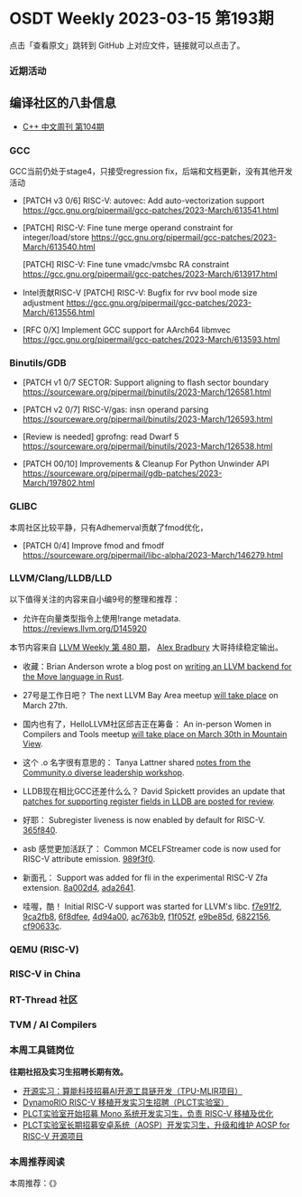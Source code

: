 # OSDT Weekly 2023-03-15 第193期

点击「查看原文」跳转到 GitHub 上对应文件，链接就可以点击了。

### 近期活动

## 编译社区的八卦信息

- [C++ 中文周刊 第104期](https://mp.weixin.qq.com/s/xzahhyg47GSgnD7uo7sdqw)

### GCC

GCC当前仍处于stage4，只接受regression fix，后端和文档更新，没有其他开发活动
- [PATCH v3 0/6] RISC-V: autovec: Add auto-vectorization support
  https://gcc.gnu.org/pipermail/gcc-patches/2023-March/613541.html

- [PATCH] RISC-V: Fine tune merge operand constraint for integer/load/store
  https://gcc.gnu.org/pipermail/gcc-patches/2023-March/613540.html

  [PATCH] RISC-V: Fine tune vmadc/vmsbc RA constraint
  https://gcc.gnu.org/pipermail/gcc-patches/2023-March/613917.html

- Intel贡献RISC-V [PATCH] RISC-V: Bugfix for rvv bool mode size adjustment
  https://gcc.gnu.org/pipermail/gcc-patches/2023-March/613556.html

- [RFC 0/X] Implement GCC support for AArch64 libmvec
  https://gcc.gnu.org/pipermail/gcc-patches/2023-March/613593.html

### Binutils/GDB

- [PATCH v1 0/7 SECTOR: Support aligning to flash sector boundary
   https://sourceware.org/pipermail/binutils/2023-March/126581.html

- [PATCH v2 0/7] RISC-V/gas: insn operand parsing
   https://sourceware.org/pipermail/binutils/2023-March/126593.html

- [Review is needed] gprofng: read Dwarf 5
   https://sourceware.org/pipermail/binutils/2023-March/126538.html

-  [PATCH 00/10] Improvements & Cleanup For Python Unwinder API
   https://sourceware.org/pipermail/gdb-patches/2023-March/197802.html

### GLIBC

本周社区比较平静，只有Adhemerval贡献了fmod优化，
- [PATCH 0/4] Improve fmod and fmodf
  https://sourceware.org/pipermail/libc-alpha/2023-March/146279.html

### LLVM/Clang/LLDB/LLD


以下值得关注的内容来自小编9号的整理和推荐：

- 允许在向量类型指令上使用!range metadata. https://reviews.llvm.org/D145920

本节内容来自 [LLVM Weekly 第 480 期](http://llvmweekly.org/issue/480)，
[Alex Bradbury](https://www.linkedin.com/in/alex-bradbury/) 大哥持续稳定输出。

* 收藏：Brian Anderson wrote a blog post on [writing an LLVM backend for the Move language in Rust](https://brson.github.io/2023/03/12/move-on-llvm).

* 27号是工作日吧？ The next LLVM Bay Area meetup [will take place](https://discourse.llvm.org/t/llvm-bay-area-monthly-meetup-mon-mar-27-23-6pm/69117) on March 27th.

* 国内也有了，HelloLLVM社区邱吉正在筹备： An in-person Women in Compilers and Tools meetup [will take place on March 30th in Mountain View](https://discourse.llvm.org/t/wict-in-person-meetup-march-30/69155).

* 这个 .o 名字很有意思的： Tanya Lattner shared [notes from the Community.o diverse leadership workshop](https://discourse.llvm.org/t/diverse-leadership-community-o-workshop-followup/69158).

* LLDB现在相比GCC还差什么么？ David Spickett provides an update that [patches for supporting register fields in LLDB are posted for review](https://discourse.llvm.org/t/rfc-showing-register-fields-in-lldb/64676/16).

* 好耶： Subregister liveness is now enabled by default for RISC-V.
  [365f840](https://reviews.llvm.org/rG365f84039878).

* asb 感觉更加活跃了： Common MCELFStreamer code is now used for RISC-V attribute emission.
  [989f3f0](https://reviews.llvm.org/rG989f3f080e40).

* 新面孔： Support was added for fli in the experimental RISC-V Zfa extension.
  [8a002d4](https://reviews.llvm.org/rG8a002d40f598),
  [ada2641](https://reviews.llvm.org/rGada264146067).

* 哇喔，酷！ Initial RISC-V support was started for LLVM's libc.
  [f7e91f2](https://reviews.llvm.org/rGf7e91f2b824a),
  [9ca2fb8](https://reviews.llvm.org/rG9ca2fb82177f),
  [6f8dfee](https://reviews.llvm.org/rG6f8dfeee06cf),
  [4d94a00](https://reviews.llvm.org/rG4d94a0080e14),
  [ac763b9](https://reviews.llvm.org/rGac763b9fdf5b),
  [f1f052f](https://reviews.llvm.org/rGf1f052f9b000),
  [e9be85d](https://reviews.llvm.org/rGe9be85da8bad),
  [6822156](https://reviews.llvm.org/rG6822156a58ff),
  [cf90633c](https://reviews.llvm.org/rGcf90633cf215).

### QEMU (RISC-V)

### RISC-V in China

### RT-Thread 社区

### TVM / AI Compilers

### 本周工具链岗位

**往期社招及实习生招聘长期有效。**

- [开源实习：算能科技招募AI开源工具链开发（TPU-MLIR项目）](https://mp.weixin.qq.com/s/IBJh0ip4k11PzIMZecsWSw)
- [DynamoRIO RISC-V 移植开发实习生招聘（PLCT实验室）](https://mp.weixin.qq.com/s/J_5TjT6DOqeOXJXQI5VQxw)
- [PLCT实验室开始招募 Mono 系统开发实习生，负责 RISC-V 移植及优化](https://mp.weixin.qq.com/s/whEW7Hay1jIP1tBzIPay1A)
- [PLCT实验室长期招募安卓系统（AOSP）开发实习生，升级和维护 AOSP for RISC-V 开源项目](https://mp.weixin.qq.com/s/dJP2cEB1nex2inR5c-cJog)


### 本周推荐阅读

本周推荐：《》
